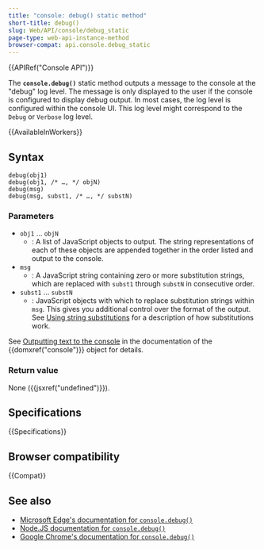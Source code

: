 ```yaml
---
title: "console: debug() static method"
short-title: debug()
slug: Web/API/console/debug_static
page-type: web-api-instance-method
browser-compat: api.console.debug_static
---
```


{{APIRef("Console API")}}

The **`console.debug()`** static method outputs a message to the console at the "debug" log level. The message is only displayed to the user if the console is configured to display debug output. In most cases, the log level is configured within the console UI. This log level might correspond to the `Debug` or `Verbose` log level.

{{AvailableInWorkers}}

## Syntax

```js-nolint
debug(obj1)
debug(obj1, /* …, */ objN)
debug(msg)
debug(msg, subst1, /* …, */ substN)
```

### Parameters

- `obj1` … `objN`
  - : A list of JavaScript objects to output. The string representations of each of these objects are appended together in the order listed and output to the console.
- `msg`
  - : A JavaScript string containing zero or more substitution strings, which are replaced with `subst1` through `substN` in consecutive order.
- `subst1` … `substN`
  - : JavaScript objects with which to replace substitution strings within `msg`. This gives you additional control over the format of the output. See [Using string substitutions](/en-US/docs/Web/API/console#using_string_substitutions) for a description of how substitutions work.

See [Outputting text to the console](/en-US/docs/Web/API/console#outputting_text_to_the_console) in the documentation of the {{domxref("console")}} object for details.

### Return value

None ({{jsxref("undefined")}}).

## Specifications

{{Specifications}}

## Browser compatibility

{{Compat}}

## See also

- [Microsoft Edge's documentation for `console.debug()`](https://learn.microsoft.com/en-us/microsoft-edge/devtools-guide-chromium/console/api#debug)
- [Node.JS documentation for `console.debug()`](https://nodejs.org/docs/latest/api/console.html#consoledebugdata-args)
- [Google Chrome's documentation for `console.debug()`](https://developer.chrome.com/docs/devtools/console/api/#debug)
